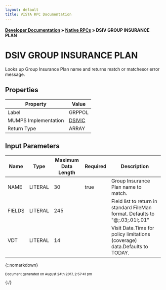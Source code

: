 ```yaml
---
layout: default
title: VISTA RPC Documentation
---
```


#### [Developer Documentation](../index) &#187; [Native RPCs](TableOfContents) &#187; DSIV GROUP INSURANCE PLAN<br/>
# DSIV GROUP INSURANCE PLAN

Looks up Group Insurance Plan name and returns match or matchesor error message.

## Properties

Property | Value
--- | ---
Label | GRPPOL
MUMPS Implementation | [DSIVIC](http://code.osehra.org/dox/Routine_DSIVIC_source.html)
Return Type | ARRAY


## Input Parameters

Name | Type | Maximum Data Length | Required | Description
--- | --- | --- | --- | ---
NAME | LITERAL | 30 | true | Group Insurance Plan name to match.
FIELDS | LITERAL | 245 |  | Field list to return in standard FileMan format.  Defaults to     &quot;@;.03;.01I;.01&quot;
VDT | LITERAL | 14 |  | Visit Date.Time for policy limitations (coverage) data.Defaults to TODAY.



{::nomarkdown} <br/><p style="font-size: 11px">Document generated on August 24th 2017, 2:57:41 pm</p>{:/}